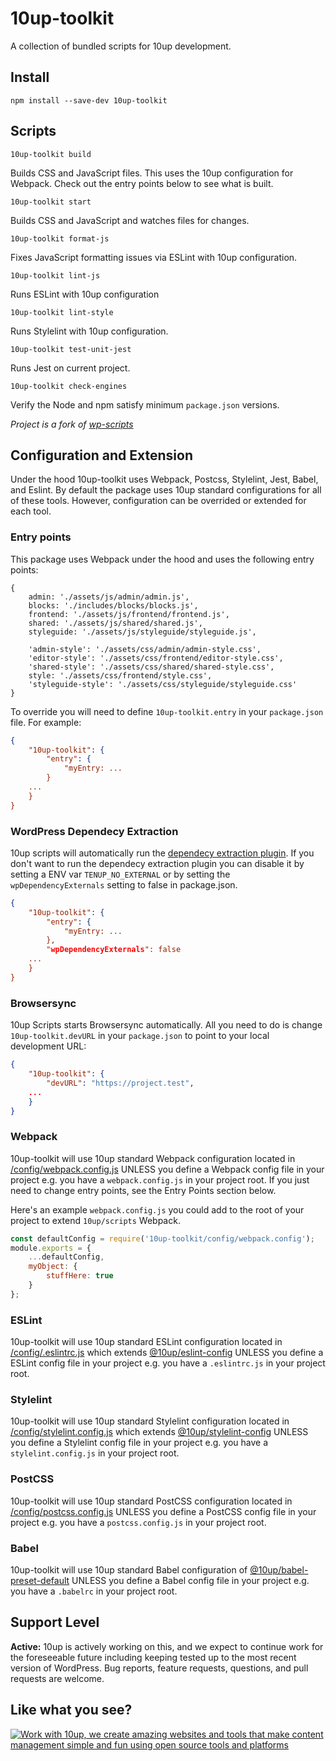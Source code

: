 # 10up-toolkit

A collection of bundled scripts for 10up development.

## Install
```
npm install --save-dev 10up-toolkit
```

## Scripts

```
10up-toolkit build
```

Builds CSS and JavaScript files. This uses the 10up configuration for Webpack. Check out the entry points below to see what is built.

```
10up-toolkit start
```

Builds CSS and JavaScript and watches files for changes.

```
10up-toolkit format-js
```

Fixes JavaScript formatting issues via ESLint with 10up configuration.

```
10up-toolkit lint-js
```

Runs ESLint with 10up configuration

```
10up-toolkit lint-style
```

Runs Stylelint with 10up configuration.

```
10up-toolkit test-unit-jest
```

Runs Jest on current project.

```
10up-toolkit check-engines
```

Verify the Node and npm satisfy minimum `package.json` versions.

*Project is a fork of [wp-scripts](https://github.com/WordPress/gutenberg/tree/master/packages/scripts)*

## Configuration and Extension

Under the hood 10up-toolkit uses Webpack, Postcss, Stylelint, Jest, Babel, and Eslint. By default the package uses 10up standard configurations for all of these tools. However, configuration can be overrided or extended for each tool.



### Entry points

This package uses Webpack under the hood and uses the following entry points:
```
{
    admin: './assets/js/admin/admin.js',
    blocks: './includes/blocks/blocks.js',
    frontend: './assets/js/frontend/frontend.js',
    shared: './assets/js/shared/shared.js',
    styleguide: './assets/js/styleguide/styleguide.js',

    'admin-style': './assets/css/admin/admin-style.css',
    'editor-style': './assets/css/frontend/editor-style.css',
    'shared-style': './assets/css/shared/shared-style.css',
    style: './assets/css/frontend/style.css',
    'styleguide-style': './assets/css/styleguide/styleguide.css'
}
```

To override you will need to define `10up-toolkit.entry` in your `package.json` file. For example:

```json
{
    "10up-toolkit": {
        "entry": {
            "myEntry: ...
        }
	...
    }
}
```

### WordPress Dependecy Extraction

10up scripts will automatically run the [dependecy extraction plugin](https://developer.wordpress.org/block-editor/packages/packages-dependency-extraction-webpack-plugin/). If you don't want to run the dependecy extraction plugin you can disable it by setting a ENV var `TENUP_NO_EXTERNAL` or by setting the `wpDependencyExternals` setting to false in package.json.

```json
{
    "10up-toolkit": {
        "entry": {
            "myEntry: ...
        },
        "wpDependencyExternals": false
	...
    }
}
```


### Browsersync

10up Scripts starts Browsersync automatically. All you need to do is change `10up-toolkit.devURL` in your `package.json` to point to your local development URL:

```json
{
    "10up-toolkit": {
        "devURL": "https://project.test",
	...
    }
}
```

### Webpack

10up-toolkit will use 10up standard Webpack configuration located in [/config/webpack.config.js](https://github.com/10up/10up-toolkit/blob/master/config/webpack.config.js) UNLESS you define a Webpack config file in your project e.g. you have a `webpack.config.js` in your project root. If you just need to change entry points, see the Entry Points section below.

Here's an example `webpack.config.js` you could add to the root of your project to extend `10up/scripts` Webpack.

```js
const defaultConfig = require('10up-toolkit/config/webpack.config');
module.exports = {
	...defaultConfig,
	myObject: {
        stuffHere: true
    }
};
```

### ESLint

10up-toolkit will use 10up standard ESLint configuration located in [/config/.eslintrc.js](https://github.com/10up/10up-toolkit/blob/master/config/.eslintrc.js) which extends [@10up/eslint-config](https://github.com/10up/eslint-config) UNLESS you define a ESLint config file in your project e.g. you have a `.eslintrc.js` in your project root. 

### Stylelint

10up-toolkit will use 10up standard Stylelint configuration located in [/config/stylelint.config.js](https://github.com/10up/10up-toolkit/blob/master/config/stylelint.config.js) which extends [@10up/stylelint-config](https://github.com/10up/stylelint-config) UNLESS you define a Stylelint config file in your project e.g. you have a `stylelint.config.js` in your project root.

### PostCSS

10up-toolkit will use 10up standard PostCSS configuration located in [/config/postcss.config.js](https://github.com/10up/10up-toolkit/blob/master/config/postcss.config.js) UNLESS you define a PostCSS config file in your project e.g. you have a `postcss.config.js` in your project root.

### Babel

10up-toolkit will use 10up standard Babel configuration of [@10up/babel-preset-default](https://github.com/10up/babel-preset-default) UNLESS you define a Babel config file in your project e.g. you have a `.babelrc` in your project root.

## Support Level

**Active:** 10up is actively working on this, and we expect to continue work for the foreseeable future including keeping tested up to the most recent version of WordPress.  Bug reports, feature requests, questions, and pull requests are welcome.

## Like what you see?

<a href="http://10up.com/contact/"><img src="https://10up.com/uploads/2016/10/10up-Github-Banner.png" alt="Work with 10up, we create amazing websites and tools that make content management simple and fun using open source tools and platforms"></a>
